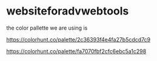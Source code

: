 # websiteforadvwebtools



the color pallette we are using is


https://colorhunt.co/palette/2c36393f4e4fa27b5cdcd7c9





https://colorhunt.co/palette/fa7070fbf2cfc6ebc5a1c298